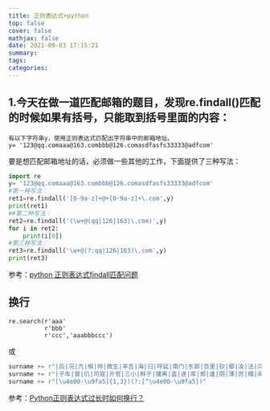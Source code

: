 ```yaml
---
title: 正则表达式+python
top: false
cover: false
mathjax: false
date: 2021-09-03 17:15:21
summary:
tags:
categories:
---
```




## 1.今天在做一道匹配邮箱的题目，发现re.findall()匹配的时候如果有括号，只能取到括号里面的内容：

```text
有以下字符串y，使用正则表达式匹配出字符串中的邮箱地址。
y= '123@qq.comaaa@163.combbb@126.comasdfasfs33333@adfcom'
```

要是想匹配邮箱地址的话，必须做一些其他的工作，下面提供了三种写法：

```python
import re
y= '123@qq.comaaa@163.combbb@126.comasdfasfs33333@adfcom'
#第一种写法：
ret1=re.findall('[0-9a-z]+@+[0-9a-z]+\.com',y)
print(ret1)
##第二种写法：
ret2=re.findall('(\w+@(qq|126|163)\.com)',y)
for i in ret2:
    print(i[0])
#第三种写法：
ret3=re.findall('\w+@(?:qq|126|163)\.com',y)
print(ret3)
```

参考：[python 正则表达式findall匹配问题](https://zhuanlan.zhihu.com/p/37900841)

## 换行

```text
re.search(r'aaa'
          r'bbb'
          r'ccc','aaabbbccc')
```

或

```python
surname += r"|后|况|亢|缑|帅|微生|羊舌|海|归|呼延|南门|东郭|百里|钦|鄢|汝|法|闫|楚|晋|谷梁|宰父|夹谷|拓跋|壤驷|乐正|漆雕|公西|巫马|端木|颛孙"
surname += r"|子车|督|仉|司寇|亓官|三小|鲜于|锺离|盖|逯|库|郏|逢|阴|薄|厉|稽|闾丘|公良|段干|开|光|操|瑞|眭|泥|运|摩|伟|铁|迮]"
surname += r"[\u4e00-\u9fa5]{1,3})(?:[^\u4e00-\u9fa5])"
```

参考：[Python正则表达式过长时如何换行？](https://www.zhihu.com/question/40865347)

